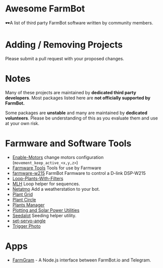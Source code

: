 # Awesome FarmBot

🕶️A list of third party FarmBot software written by community members.

# Adding / Removing Projects

Please submit a pull request with your proposed changes.

# Notes

Many of these projects are maintained by **dedicated third party developers**. Most packages listed here are **not officially supported by FarmBot.**

Some packages are **unstable** and many are maintained by **dedicated volunteers**. Please be understanding of this as you evaluate them and use at your own risk.

# Farmware and Software Tools

 * [Enable-Motors](https://github.com/rdegosse/Enable-Motors) change motors configuration (`movement_keep_active_<x,y,z>`)
 * [Farmware Tools](https://github.com/FarmBot-Labs/farmware-tools) Tools for use by Farmware
 * [farmware-w215](https://github.com/gillesmag/farmware-w215) FarmBot Farmware to control a D-link DSP-W215
 * [Loop-Plants-With-Filters](https://github.com/rdegosse/Loop-Plants-With-Filters)
 * [MLH](https://github.com/etcipnja/MLH) Loop helper for sequences.
 * [Netatmo](https://github.com/etcipnja/Netatmo) Add a weatherstation to your bot.
 * [Plant Grid](https://github.com/FarmBot-Labs/plant-grid)
 * [Plant Circle](https://github.com/isaacolson/plant-circle)
 * [Plants Manager](https://github.com/rdegosse/Plants-Manager)
 * [Plotting and Solar Power Utilities](https://github.com/N3v3l/Farmware_public)
 * [Seedalot](https://github.com/etcipnja/Seedalot) Seeding helper utility.
 * [set-servo-angle](https://github.com/FarmBot-Labs/set-servo-angle)
 * [Trigger Photo](https://github.com/bakuhatsu/trigger_photo)

# Apps

 * [FarmGram](https://github.com/mdingena/FarmGram) - A Node.js interface between FarmBot.io and Telegram.
